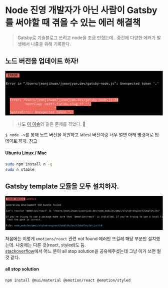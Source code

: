 # Node 진영 개발자가 아닌 사람이 Gatsby를 써야할 때 겪을 수 있는 에러 해결책
> Gatsby로 기술블로그 쓰려고 node을 조금 만졌는데.. 중간에 다양한 에러가 발생해서 나중을 위해 기록한다.

## 노드 버전을 업데이트 하자!

<img src="../../img/node-update-need.png" width="700px">

> 나도 [이 이슈](https://github.com/zoomkoding/zoomkoding-gatsby-blog/issues/16)와 같은 문제를 겪었다. 🥲

`$ node -v`를 통해 노드 버전을 확인하고 latest 버전이랑 너무 멀면 아래 명령어로 업데이트 하자. [참고](https://stackoverflow.com/a/47909570)

#### Ubuntu Linux / Mac

```sh
sudo npm install n -g
sudo n stable
```

## Gatsby template 모듈을 모두 설치하자.

<img src="../../img/webpack-error-module-not-found.png" width="800px">

처음에는 이렇게 `emotions/react` 관련 not found 에러만 뜨길레 해당 부분만 설치했는데. 나중에는 다른 것(react, styled)도 뜸.  
[stackoverflow](https://stackoverflow.com/a/70479813)에서 어느 분이 all stop solution을 공유해주셨는데 그냥 이거 쓰면 될 것 같다.

#### all stop solution
```sh
npm install @mui/material @emotion/react @emotion/styled
```